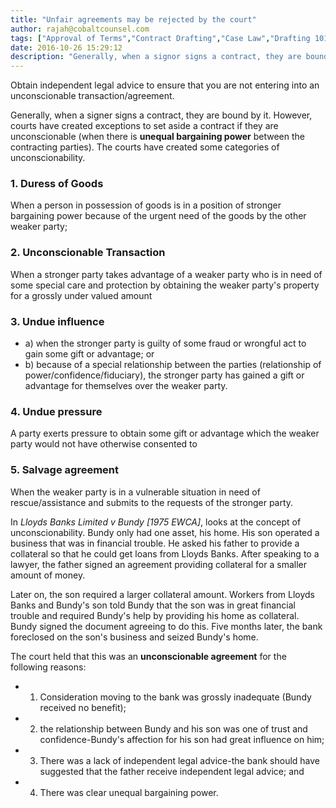 ```yaml
---
title: "Unfair agreements may be rejected by the court"
author: rajah@cobaltcounsel.com
tags: ["Approval of Terms","Contract Drafting","Case Law","Drafting 101","Rajah"]
date: 2016-10-26 15:29:12
description: "Generally, when a signor signs a contract, they are bound by it. However, courts have created exceptions to set aside a contract if they are unconscionable (when there is unequal bargaining power between the contracting parties)."
---
```


Obtain independent legal advice to ensure that you are not entering into an unconscionable transaction/agreement.

Generally, when a signer signs a contract, they are bound by it. However, courts have created exceptions to set aside a contract if they are unconscionable (when there is **unequal bargaining power** between the contracting parties). The courts have created some categories of unconscionability.

### 1. Duress of Goods
When a person in possession of goods is in a position of stronger bargaining power because of the urgent need of the goods by the other weaker party;

### 2. Unconscionable Transaction
When a stronger party takes advantage of a weaker party who is in need of some special care and protection by obtaining the weaker party's property for a grossly under valued amount

### 3. Undue influence
- a) when the stronger party is guilty of some fraud or wrongful act to gain some gift or advantage; or 
- b) because of a special relationship between the parties (relationship of power/confidence/fiduciary), the stronger party has gained a gift or advantage for themselves over the weaker party.

### 4. Undue pressure
A party exerts pressure to obtain some gift or advantage which the weaker party would not have otherwise consented to

### 5. Salvage agreement 
When the weaker party is in a vulnerable situation in need of rescue/assistance and submits to the requests of the stronger party.

In *Lloyds Banks Limited v Bundy [1975 EWCA]*, looks at the concept of unconscionability. Bundy only had one asset, his home. His son operated a business that was in financial trouble. He asked his father to provide a collateral so that he could get loans from Lloyds Banks. After speaking to a lawyer, the father signed an agreement providing collateral for a smaller amount of money. 

Later on, the son required a larger collateral amount. Workers from Lloyds Banks and Bundy's son told Bundy that the son was in great financial trouble and required Bundy's help by providing his home as collateral. Bundy signed the document agreeing to do this. Five months later, the bank foreclosed on the son's business and seized Bundy's home. 

The court held that this was an **unconscionable agreement** for the following reasons: 
- 1) Consideration moving to the bank was grossly inadequate (Bundy received no benefit);
- 2) the relationship between Bundy and his son was one of trust and confidence-Bundy's affection for his son had great influence on him;
- 3) There was a lack of independent legal advice-the bank should have suggested that the father receive independent legal advice; and
- 4) There was clear unequal bargaining power.
